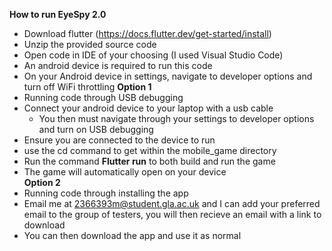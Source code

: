 **How to run EyeSpy 2.0**

* Download flutter (https://docs.flutter.dev/get-started/install)
* Unzip the provided source code 
* Open code in IDE of your choosing (I used Visual Studio Code)
* An android device is required to run this code  
* On your Android device in settings, navigate to developer options and turn off WiFi throttling 
  **Option 1**
* Running code through USB debugging 
* Connect your android device to your laptop with a usb cable
  * You then must navigate through your settings to developer options and turn on USB debugging
* Ensure you are connected to the device to run 
* use the cd command to get within the mobile_game directory
* Run the command **Flutter run** to both build and run the game 
* The game will automatically open on your device\
  **Option 2**
* Running code through installing the app
* Email me at 2366393m@student.gla.ac.uk and I can add your preferred email to the group of testers, you will then recieve an email with a link to download  
* You can then download the app and use it as normal